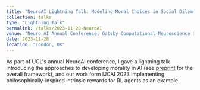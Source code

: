 ```yaml
---
title: "NeuroAI Lightning Talk: Modeling Moral Choices in Social Dilemmas with Multi-Agent Reinforcement Learning"
collection: talks
type: "Lightning Talk"
permalink: /talks/2023-11-28-NeuroAI
venue: "Neuro AI Annual Conference, Gatsby Computational Neuroscience Unit, University College London"
date: 2023-11-28 
location: "London, UK"
---
```


As part of UCL's annual NeuroAI conference, I gave a lightning talk introducing the approaches to developing morality in AI (see [preprint](https://arxiv.org/abs/2312.01818) for the overall framework), and our work form IJCAI 2023 implementing philosophically-inspired intrinsic rewards for RL agents as an example.  

 
